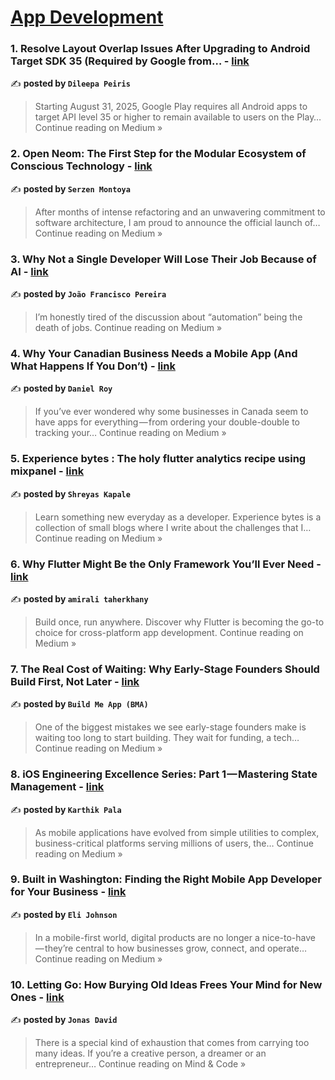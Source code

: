 
<h1><a href=https://medium.com/tag/mobile-app-development/recommended target="_blank" rel="noopener noreferrer">App Development</a></h1>
<h3>1. Resolve Layout Overlap Issues After Upgrading to Android Target SDK 35 (Required by Google from… - <a href="https://medium.com/@dileepapeiris5/resolve-layout-overlap-issues-after-upgrading-to-android-target-sdk-35-required-by-google-from-cd6c5f18fa25?source=rss------mobile_app_development-5" target="_blank" rel="noopener noreferrer">link</a></h3>

✍️ **posted by `Dileepa Peiris`**

<blockquote>Starting August 31, 2025, Google Play requires all Android apps to target API level 35 or higher to remain available to users on the Play…
Continue reading on Medium »</blockquote>

<h3>2. Open Neom: The First Step for the Modular Ecosystem of Conscious Technology - <a href="https://serzenmontoya.medium.com/open-neom-the-first-step-for-the-modular-ecosystem-of-conscious-technology-0f6afcf569b5?source=rss------mobile_app_development-5" target="_blank" rel="noopener noreferrer">link</a></h3>

✍️ **posted by `Serzen Montoya`**

<blockquote>After months of intense refactoring and an unwavering commitment to software architecture, I am proud to announce the official launch of…
Continue reading on Medium »</blockquote>

<h3>3. Why Not a Single Developer Will Lose Their Job Because of AI - <a href="https://medium.com/@jo.santosp77/why-not-a-single-developer-will-lose-their-job-because-of-ai-e6bdd534f677?source=rss------mobile_app_development-5" target="_blank" rel="noopener noreferrer">link</a></h3>

✍️ **posted by `João Francisco Pereira`**

<blockquote>I’m honestly tired of the discussion about “automation” being the death of jobs.
Continue reading on Medium »</blockquote>

<h3>4. Why Your Canadian Business Needs a Mobile App (And What Happens If You Don’t) - <a href="https://medium.com/@shayanseo786/why-your-canadian-business-needs-a-mobile-app-and-what-happens-if-you-dont-d31e6302054b?source=rss------mobile_app_development-5" target="_blank" rel="noopener noreferrer">link</a></h3>

✍️ **posted by `Daniel Roy`**

<blockquote>If you’ve ever wondered why some businesses in Canada seem to have apps for everything — from ordering your double-double to tracking your…
Continue reading on Medium »</blockquote>

<h3>5. Experience bytes : The holy flutter analytics recipe using mixpanel - <a href="https://medium.com/@shreyas.kapale/experience-bytes-the-holy-flutter-analytics-recipe-using-mixpanel-a1717a22ff22?source=rss------mobile_app_development-5" target="_blank" rel="noopener noreferrer">link</a></h3>

✍️ **posted by `Shreyas Kapale`**

<blockquote>Learn something new everyday as a developer. Experience bytes is a collection of small blogs where I write about the challenges that I…
Continue reading on Medium »</blockquote>

<h3>6. Why Flutter Might Be the Only Framework You’ll Ever Need - <a href="https://medium.com/@amiralitaherkhany/why-flutter-might-be-the-only-framework-youll-ever-need-eba699426911?source=rss------mobile_app_development-5" target="_blank" rel="noopener noreferrer">link</a></h3>

✍️ **posted by `amirali taherkhany`**

<blockquote>Build once, run anywhere. Discover why Flutter is becoming the go-to choice for cross-platform app development.
Continue reading on Medium »</blockquote>

<h3>7. The Real Cost of Waiting: Why Early-Stage Founders Should Build First, Not Later - <a href="https://medium.com/@buildmeapp9/the-real-cost-of-waiting-why-early-stage-founders-should-build-first-not-later-08bb7a79bd85?source=rss------mobile_app_development-5" target="_blank" rel="noopener noreferrer">link</a></h3>

✍️ **posted by `Build Me App (BMA)`**

<blockquote>One of the biggest mistakes we see early-stage founders make is waiting too long to start building. They wait for funding, a tech…
Continue reading on Medium »</blockquote>

<h3>8. iOS Engineering Excellence Series: Part 1 — Mastering State Management - <a href="https://medium.com/@karthikpala/ios-engineering-excellence-series-part-1-mastering-state-management-e551f9e17fe6?source=rss------mobile_app_development-5" target="_blank" rel="noopener noreferrer">link</a></h3>

✍️ **posted by `Karthik Pala`**

<blockquote>As mobile applications have evolved from simple utilities to complex, business-critical platforms serving millions of users, the…
Continue reading on Medium »</blockquote>

<h3>9. Built in Washington: Finding the Right Mobile App Developer for Your Business - <a href="https://medium.com/@whitehalltechnologies2015/built-in-washington-finding-the-right-mobile-app-developer-for-your-business-6c72a2973d70?source=rss------mobile_app_development-5" target="_blank" rel="noopener noreferrer">link</a></h3>

✍️ **posted by `Eli Johnson`**

<blockquote>In a mobile-first world, digital products are no longer a nice-to-have — they’re central to how businesses grow, connect, and operate…
Continue reading on Medium »</blockquote>

<h3>10. Letting Go: How Burying Old Ideas Frees Your Mind for New Ones - <a href="https://medium.com/mind-code/letting-go-how-burying-old-ideas-frees-your-mind-for-new-ones-5bbfda859bac?source=rss------mobile_app_development-5" target="_blank" rel="noopener noreferrer">link</a></h3>

✍️ **posted by `Jonas David`**

<blockquote>There is a special kind of exhaustion that comes from carrying too many ideas. If you’re a creative person, a dreamer or an entrepreneur…
Continue reading on Mind & Code »</blockquote>

